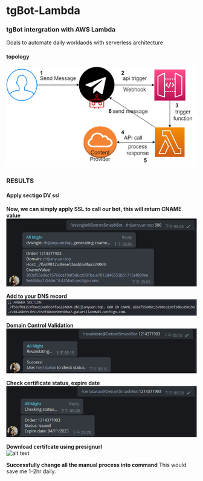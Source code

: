 # tgBot-Lambda
### tgBot intergration with AWS Lambda
Goals to automate daily worklaods with serverless architecture
#### topology
![alt text](https://github.com/polo871209/tgBot-Lambda/blob/main/images/topology.png?raw=true)    
### RESULTS
#### Apply sectigo DV ssl
**Now, we can simply apply SSL to call our bot, this will return CNAME value**    
![alt text](https://github.com/polo871209/tgBot-Lambda/blob/main/images/applyssl.png?raw=true)    
       
**Add to your DNS record**    
![alt text](https://github.com/polo871209/tgBot-Lambda/blob/main/images/dig.png?raw=true)    
      
**Domain Control Validation**    
![alt text](https://github.com/polo871209/tgBot-Lambda/blob/main/images/revalidate.png?raw=true) 
      
**Check certificate status, expire date**    
![alt text](https://github.com/polo871209/tgBot-Lambda/blob/main/images/certstatus.png?raw=true)  
      
**Download certifcate using presignurl**    
![alt text](https://github.com/polo871209/tgBot-Lambda/blob/main/images/downlaodcert.png?raw=true)    
    
**Successfully change all the manual process into command**
This would save me 1-2hr daily.
